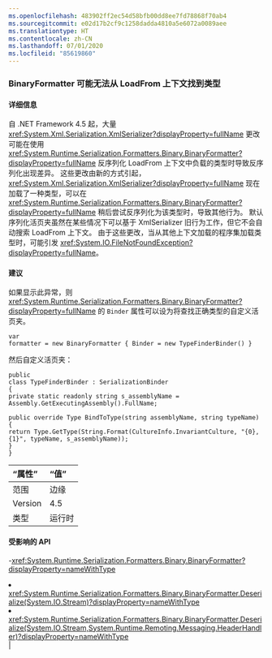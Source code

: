 ```yaml
---
ms.openlocfilehash: 483902ff2ec54d58bfb00dd8ee7fd78868f70ab4
ms.sourcegitcommit: e02d17b2cf9c1258dadda4810a5e6072a0089aee
ms.translationtype: HT
ms.contentlocale: zh-CN
ms.lasthandoff: 07/01/2020
ms.locfileid: "85619860"
---
```

### <a name="binaryformatter-can-fail-to-find-type-from-loadfrom-context"></a>BinaryFormatter 可能无法从 LoadFrom 上下文找到类型

#### <a name="details"></a>详细信息

自 .NET Framework 4.5 起，大量 <xref:System.Xml.Serialization.XmlSerializer?displayProperty=fullName> 更改可能在使用 <xref:System.Runtime.Serialization.Formatters.Binary.BinaryFormatter?displayProperty=fullName> 反序列化 LoadFrom 上下文中负载的类型时导致反序列化出现差异。 这些更改由新的方式引起，<xref:System.Xml.Serialization.XmlSerializer?displayProperty=fullName> 现在加载了一种类型，可以在 <xref:System.Runtime.Serialization.Formatters.Binary.BinaryFormatter?displayProperty=fullName> 稍后尝试反序列化为该类型时，导致其他行为。 默认序列化活页夹虽然在某些情况下可以基于 XmlSerializer 旧行为工作，但它不会自动搜索 LoadFrom 上下文。 由于这些更改，当从其他上下文加载的程序集加载类型时，可能引发 <xref:System.IO.FileNotFoundException?displayProperty=fullName>。

#### <a name="suggestion"></a>建议

如果显示此异常，则 <xref:System.Runtime.Serialization.Formatters.Binary.BinaryFormatter?displayProperty=fullName> 的 <code>Binder</code> 属性可以设为将查找正确类型的自定义活页夹。<pre><code class="lang-csharp">var formatter = new BinaryFormatter { Binder = new TypeFinderBinder() }&#13;&#10;</code></pre>然后自定义活页夹：<pre><code class="lang-csharp">public class TypeFinderBinder : SerializationBinder&#13;&#10;{&#13;&#10;private static readonly string s_assemblyName = Assembly.GetExecutingAssembly().FullName;&#13;&#10;&#13;&#10;public override Type BindToType(string assemblyName, string typeName)&#13;&#10;{&#13;&#10;return Type.GetType(String.Format(CultureInfo.InvariantCulture, &quot;{0}, {1}&quot;, typeName, s_assemblyName));&#13;&#10;}&#13;&#10;}&#13;&#10;</code></pre>

| “属性”    | “值”       |
|:--------|:------------|
| 范围   |边缘|
|Version|4.5|
|类型|运行时

#### <a name="affected-apis"></a>受影响的 API

-<xref:System.Runtime.Serialization.Formatters.Binary.BinaryFormatter?displayProperty=nameWithType></li><li><xref:System.Runtime.Serialization.Formatters.Binary.BinaryFormatter.Deserialize(System.IO.Stream)?displayProperty=nameWithType></li><li><xref:System.Runtime.Serialization.Formatters.Binary.BinaryFormatter.Deserialize(System.IO.Stream,System.Runtime.Remoting.Messaging.HeaderHandler)?displayProperty=nameWithType></li></ul>|
